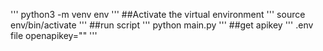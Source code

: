 '''
python3 -m venv env
'''
##Activate the virtual environment
'''
source env/bin/activate
'''
##run script 
'''
python main.py
'''
##get apikey
'''
.env file
openapikey=""
'''